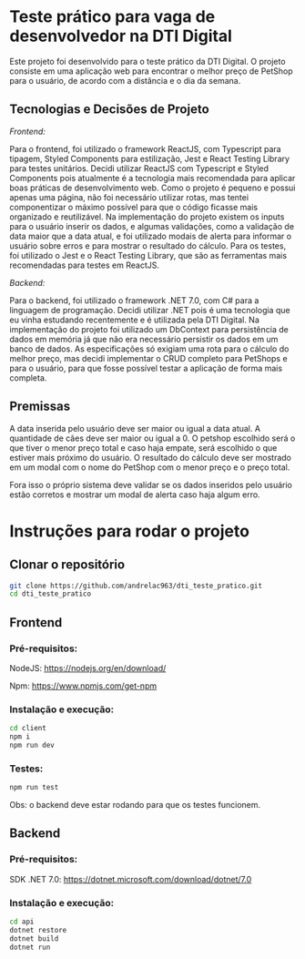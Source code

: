 # Teste prático para vaga de desenvolvedor na DTI Digital
Este projeto foi desenvolvido para o teste prático da DTI Digital. O projeto consiste em uma aplicação web para encontrar o melhor preço de PetShop para o usuário, de acordo com a distância e o dia da semana.

## Tecnologias e Decisões de Projeto

*Frontend:*

Para o frontend, foi utilizado o framework ReactJS, com Typescript para tipagem, Styled Components para estilização, Jest e React Testing Library para testes unitários. Decidi utilizar ReactJS com Typescript e Styled Components pois atualmente é a tecnologia mais recomendada para aplicar boas práticas de desenvolvimento web. Como o projeto é pequeno e possui apenas uma página, não foi necessário utilizar rotas, mas tentei componentizar o máximo possível para que o código ficasse mais organizado e reutilizável. Na implementação do projeto existem os inputs para o usuário inserir os dados, e algumas validações, como a validação de data maior que a data atual, e foi utilizado modais de alerta para informar o usuário sobre erros e para mostrar o resultado do cálculo. Para os testes, foi utilizado o Jest e o React Testing Library, que são as ferramentas mais recomendadas para testes em ReactJS.


*Backend:*

Para o backend, foi utilizado o framework .NET 7.0, com C# para a linguagem de programação. Decidi utilizar .NET pois é uma tecnologia que eu vinha estudando recentemente e é utilizada pela DTI Digital. Na implementação do projeto foi utilizado um DbContext para persistência de dados em memória já que não era necessário persistir os dados em um banco de dados. As especificações só exigiam uma rota para o cálculo do melhor preço, mas decidi implementar o CRUD completo para PetShops e para o usuário, para que fosse possível testar a aplicação de forma mais completa.


## Premissas

A data inserida pelo usuário deve ser maior ou igual a data atual.
A quantidade de cães deve ser maior ou igual a 0.
O petshop escolhido será o que tiver o menor preço total e caso haja empate, será escolhido o que estiver mais próximo do usuário.
O resultado do cálculo deve ser mostrado em um modal com o nome do PetShop com o menor preço e o preço total.

Fora isso o próprio sistema deve validar se os dados inseridos pelo usuário estão corretos e mostrar um modal de alerta caso haja algum erro.

# Instruções para rodar o projeto

## Clonar o repositório
```bash
git clone https://github.com/andrelac963/dti_teste_pratico.git
cd dti_teste_pratico
```

## Frontend

### Pré-requisitos:
NodeJS: https://nodejs.org/en/download/

Npm: https://www.npmjs.com/get-npm

### Instalação e execução:
```bash
cd client
npm i
npm run dev
```

### Testes:
```bash
npm run test
```
Obs: o backend deve estar rodando para que os testes funcionem.

## Backend

### Pré-requisitos:
SDK .NET 7.0: https://dotnet.microsoft.com/download/dotnet/7.0

### Instalação e execução:
```bash
cd api
dotnet restore
dotnet build
dotnet run
```
